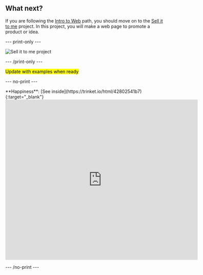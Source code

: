 ## What next?

If you are following the [Intro to Web](https://projects.raspberrypi.org/en/raspberrypi/web-intro) path, you should move on to the [Sell it to me](https://projects.raspberrypi.org/en/projects/sell-it-to-me) project. In this project, you will make a web page to promote a product or idea.

--- print-only ---

![Sell it to me project](images/sell-it-to-me-project.png)

--- /print-only ---

<mark>Update with examples when ready</mark>

--- no-print ---

<div>
**Happiness**: [See inside](https://trinket.io/html/42802541b7){:target="_blank"}

<iframe src="https://trinket.io/embed/html/42802541b7?outputOnly=true" width="600" height="500" frameborder="0" marginwidth="0" marginheight="0" allowfullscreen></iframe>
</div>

--- /no-print ---

